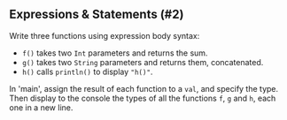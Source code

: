 ## Expressions &amp; Statements (#2)

Write three functions using expression body syntax:

- `f()` takes two `Int` parameters and returns the sum.
- `g()` takes two `String` parameters and returns them, concatenated.
- `h()` calls `println()` to display `"h()"`.

In 'main', assign the result of each function to a `val`, and specify the type.
Then display to the console the types of all the functions `f`, `g` and `h`,
each one in a new line.